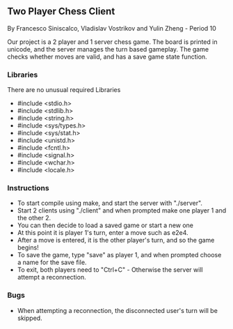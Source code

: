 ## Two Player Chess Client
By Francesco Siniscalco, Vladislav Vostrikov and Yulin Zheng - Period 10

Our project is a 2 player and 1 server chess game. The board is printed in unicode, and the server manages the turn based gameplay. The game checks whether moves are valid, and has a save game state function.

### Libraries
There are no unusual required Libraries

- #include <stdio.h>
- #include <stdlib.h>
- #include <string.h>
- #include <sys/types.h>
- #include <sys/stat.h>
- #include <unistd.h>
- #include <fcntl.h>
- #include <signal.h>
- #include <wchar.h>
- #include <locale.h>

### Instructions
- To start compile using make, and start the server with "./server".
- Start 2 clients using "./client" and when prompted make one player 1 and the other 2.
- You can then decide to load a saved game or start a new one
- At this point it is player 1's turn, enter a move such as e2e4.
- After a move is entered, it is the other player's turn, and so the game begins!
- To save the game, type "save" as player 1, and when prompted choose a name for the save file.
- To exit, both players need to "Ctrl+C" - Otherwise the server will attempt a reconnection.


### Bugs
- When attempting a reconnection, the disconnected user's turn will be skipped.

